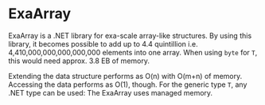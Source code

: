 # ExaArray
ExaArray is a .NET library for exa-scale array-like structures. By using this library, it becomes possible to
add up to 4.4 quintillion i.e. 4,410,000,000,000,000,000 elements into one array. When using `byte` for `T`,
this would need approx. 3.8 EB of memory.

Extending the data structure performs as O(n) with O(m+n) of memory. Accessing the data performs as O(1), though.
For the generic type `T`, any .NET type can be used: The ExaArray uses managed memory.